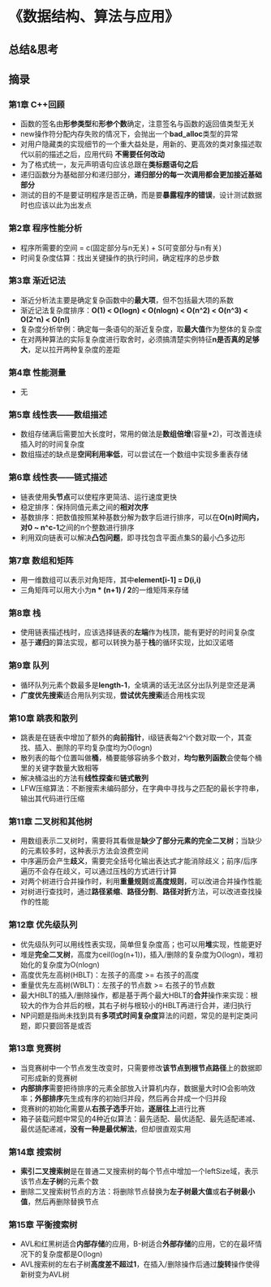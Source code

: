 # 《数据结构、算法与应用》

## 总结&思考

## 摘录

### 第1章 C++回顾

- 函数的签名由**形参类型**和**形参个数**确定，注意签名与函数的返回值类型无关
- new操作符分配内存失败的情况下，会抛出一个**bad_alloc**类型的异常
- 对用户隐藏类的实现细节的一个重大益处是，用新的、更高效的类对象描述取代以前的描述之后，应用代码 **不需要任何改动**
- 为了格式统一，友元声明语句应该总跟在**类标题语句之后**
- 递归函数分为基础部分和递归部分，**递归部分的每一次调用都会更加接近基础部分**
- 测试的目的不是要证明程序是否正确，而是要**暴露程序的错误**，设计测试数据时也应该以此为出发点

### 第2章 程序性能分析

- 程序所需要的空间 = c(固定部分与n无关) + S(可变部分与n有关)
- 时间复杂度估算：找出关键操作的执行时间，确定程序的总步数

### 第3章 渐近记法

- 渐近分析法主要是确定复杂函数中的**最大项**，但不包括最大项的系数
- 渐近记法复杂度排序：**O(1) < O(logn) < O(nlogn) < O(n^2) < O(n^3) < O(2^n) < O(n!)**
- 复杂度分析举例：确定每一条语句的渐近复杂度，取**最大值**作为整体的复杂度
- 在对两种算法的实际复杂度进行取舍时，必须搞清楚实例特征**n是否真的足够大**，足以拉开两种复杂度的差距

### 第4章 性能测量

- 无

### 第5章 线性表——数组描述

- 数组存储满后需要加大长度时，常用的做法是**数组倍增**(容量*2)，可改善连续插入时的时间复杂度 
- 数组描述的缺点是**空间利用率低**，可以尝试在一个数组中实现多重表存储

### 第6章 线性表——链式描述

- 链表使用**头节点**可以使程序更简洁、运行速度更快
- 稳定排序：保持同值元素之间的**相对次序**
- 基数排序：把数值按照某种基数分解为数字后进行排序，可以在**O(n)**时间内，对**0 ~ n^c-1**之间的n个整数进行排序
- 利用双向链表可以解决**凸包问题**，即寻找包含平面点集S的最小凸多边形

### 第7章 数组和矩阵

- 用一维数组可以表示对角矩阵，其中**element[i-1] = D(i,i)**
- 三角矩阵可以用大小为**n * (n+1) / 2**的一维矩阵来存储

### 第8章 栈

- 使用链表描述栈时，应该选择链表的**左端**作为栈顶，能有更好的时间复杂度
- 基于**递归**的算法实现，都可以转换为基于**栈**的循环实现，比如汉诺塔

### 第9章 队列

- 循环队列元素个数最多是**length-1**，全填满的话无法区分出队列是空还是满
- **广度优先搜索**适合用队列实现，**尝试优先搜索**适合用栈实现

### 第10章 跳表和散列

- 跳表是在链表中增加了额外的**向前指针**，i级链表每2^i个数对取一个，其查找、插入、删除的平均复杂度均为O(logn)
- 散列表的每个位置叫做**桶**，桶要能够容纳多个数对，**均匀散列函数**会使每个桶里的关键字数量大致相等
- 解决桶溢出的方法有**线性探查**和**链式散列**
- LFW压缩算法：不断搜索未编码部分，在字典中寻找与之匹配的最长字符串，输出其代码进行压缩

### 第11章 二叉树和其他树

- 用数组表示二叉树时，需要将其看做是**缺少了部分元素的完全二叉树**；当缺少的元素较多时，这种表示方法会浪费空间
- 中序遍历会产生**歧义**，需要完全括号化输出表达式才能消除歧义；前序/后序遍历不会存在歧义，可以通过压栈的方式进行计算
- 对两个树进行合并操作时，利用**重量规则**或**高度规则**，可以改进合并操作性能
- 对树进行查找时，通过**路径紧缩**、**路径分割**、**路径对折**方法，可以改进查找操作的性能

### 第12章 优先级队列

- 优先级队列可以用线性表实现，简单但复杂度高；也可以用**堆**实现，性能更好
- 堆是**完全二叉树**，高度为ceil(log(n+1))，插入/删除的复杂度为O(logn)，堆初始化的复杂度为O(nlogn)
- 高度优先左高树(HBLT)：左孩子的高度 >= 右孩子的高度
- 重量优先左高树(WBLT)：左孩子的节点数 >= 右孩子的节点数
- 最大HBLT的插入/删除操作，都是基于两个最大HBLT的**合并**操作来实现：根较大的作为合并后的根，其右子树与根较小的HBLT再进行合并，递归执行
- NP问题是指尚未找到具有**多项式时间复杂度**算法的问题，常见的是判定类问题，即只要回答是或否

### 第13章 竞赛树

- 当竞赛树中一个节点发生改变时，只需要修改**该节点到根节点路径**上的数据即可形成新的竞赛树
- **内部排序**需要把待排序的元素全部放入计算机内存，数据量大时IO会影响效率；**外部排序**先生成有序的初始归并段，然后再合并成一个归并段
- 竞赛树的初始化需要从**右孩子选手**开始，**逐层往上**进行比赛
- 箱子装载问题中常见的4种近似算法：最先适配、最优适配、最先适配递减、最优适配递减，**没有一种是最优解法**，但却很直观实用

### 第14章 搜索树

- **索引二叉搜索树**是在普通二叉搜索树的每个节点中增加一个leftSize域，表示该节点**左子树**的元素个数
- 删除二叉搜索树节点的方法：将删除节点替换为**左子树最大值**或**右子树最小值**，然后再删除替换节点

### 第15章 平衡搜索树

- AVL和红黑树适合**内部存储**的应用，B-树适合**外部存储**的应用，它的在最坏情况下的复杂度都是O(logn)
- AVL搜索树的左右子树**高度差不超过1**，在插入/删除操作后通过**旋转**操作使得新树变为AVL树
